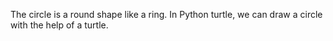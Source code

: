 The circle is a round shape like a ring. In Python turtle, we can draw a circle with the help of a turtle. 
